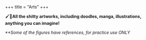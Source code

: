+++
title = "Arts"
+++

<p style="text-indent:0; margin-left:0;">
🖌🌃<strong>All the shitty artworks, including doodles, manga, illustrations, anything you can imagine!</strong>
</p>

<p style="text-indent:0; margin-left:0;">
<em>**Some of the figures have references, for practice use ONLY </em>
</p>

<script defer src="/js/cursor-stars.js"></script>